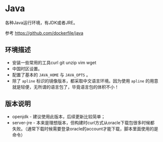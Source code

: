 # Java

各种Java运行环境，有JDK或者JRE。

参考 https://github.com/dockerfile/java

## 环境描述

* 安装一些常用的工具curl git unzip vim wget
* 中国时区设置。
* 配置了基本的 `JAVA_HOME` 与 `JAVA_OPTS` 。
* 除了 `apline` 标识的镜像版本，都采取中文语言环境。因为使用 `apline` 的用意就是轻便，无所谓的语言包了，毕竟语言包的体积不小！

## 版本说明

* openjdk -  建议使用此版本，后续更新比较简单；
* server-jre - 本来是理想版本，但构建时curl方式从oracle下载包很多时候都失败。（通常下载时候需要登录oracle的account才能下载，脚本里面使用的是命令）



